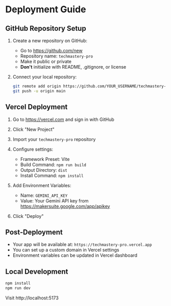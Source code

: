 # Deployment Guide

## GitHub Repository Setup

1. Create a new repository on GitHub:
   - Go to https://github.com/new
   - Repository name: `techmastery-pro`
   - Make it public or private
   - **Don't** initialize with README, .gitignore, or license

2. Connect your local repository:
   ```bash
   git remote add origin https://github.com/YOUR_USERNAME/techmastery-pro.git
   git push -u origin main
   ```

## Vercel Deployment

1. Go to https://vercel.com and sign in with GitHub
2. Click "New Project"
3. Import your `techmastery-pro` repository
4. Configure settings:
   - Framework Preset: Vite
   - Build Command: `npm run build`
   - Output Directory: `dist`
   - Install Command: `npm install`

5. Add Environment Variables:
   - Name: `GEMINI_API_KEY`
   - Value: Your Gemini API key from https://makersuite.google.com/app/apikey

6. Click "Deploy"

## Post-Deployment

- Your app will be available at: `https://techmastery-pro.vercel.app`
- You can set up a custom domain in Vercel settings
- Environment variables can be updated in Vercel dashboard

## Local Development

```bash
npm install
npm run dev
```

Visit http://localhost:5173
